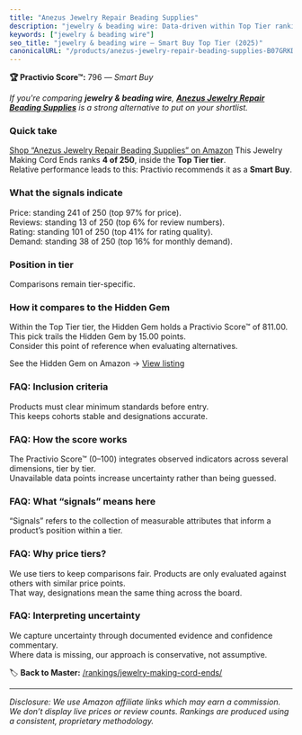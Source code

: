 ```yaml
---
title: "Anezus Jewelry Repair Beading Supplies"
description: "jewelry & beading wire: Data-driven within Top Tier ranking using the Practivio Score™. Positioned by quality, value, demand, findability, momentum."
keywords: ["jewelry & beading wire"]
seo_title: "jewelry & beading wire — Smart Buy Top Tier (2025)"
canonicalURL: "/products/anezus-jewelry-repair-beading-supplies-B07GRKD73M/"
---
```


**🏆 Practivio Score™:** 796 — _Smart Buy_


*If you're comparing **jewelry & beading wire**, **[Anezus Jewelry Repair Beading Supplies](https://www.amazon.com/dp/B07GRKD73M?tag=practivio-20)** is a strong alternative to put on your shortlist.*
### Quick take
[Shop “Anezus Jewelry Repair Beading Supplies” on Amazon](https://www.amazon.com/dp/B07GRKD73M?tag=practivio-20)
This Jewelry Making Cord Ends ranks **4 of 250**, inside the **Top Tier tier**.  
Relative performance leads to this: Practivio recommends it as a **Smart Buy**.

### What the signals indicate
Price: standing 241 of 250 (top 97% for price).  
Reviews: standing 13 of 250 (top 6% for review numbers).  
Rating: standing 101 of 250 (top 41% for rating quality).  
Demand: standing 38 of 250 (top 16% for monthly demand).

### Position in tier
Comparisons remain tier-specific.

### How it compares to the Hidden Gem
Within the Top Tier tier, the Hidden Gem holds a Practivio Score™ of 811.00.  
This pick trails the Hidden Gem by 15.00 points.  
Consider this point of reference when evaluating alternatives.  

See the Hidden Gem on Amazon → [View listing](https://www.amazon.com/dp/B08L6MPGS2?tag=practivio-20)

### FAQ: Inclusion criteria
Products must clear minimum standards before entry.  
This keeps cohorts stable and designations accurate.

### FAQ: How the score works
The Practivio Score™ (0–100) integrates observed indicators across several dimensions, tier by tier.  
Unavailable data points increase uncertainty rather than being guessed.

### FAQ: What “signals” means here
“Signals” refers to the collection of measurable attributes that inform a product’s position within a tier.

### FAQ: Why price tiers?
We use tiers to keep comparisons fair. Products are only evaluated against others with similar price points.  
That way, designations mean the same thing across the board.

### FAQ: Interpreting uncertainty
We capture uncertainty through documented evidence and confidence commentary.  
Where data is missing, our approach is conservative, not assumptive.


🏷️ **Back to Master:** [/rankings/jewelry-making-cord-ends/](/rankings/jewelry-making-cord-ends/)

---
_Disclosure: We use Amazon affiliate links which may earn a commission. We don’t display live prices or review counts. Rankings are produced using a consistent, proprietary methodology._
